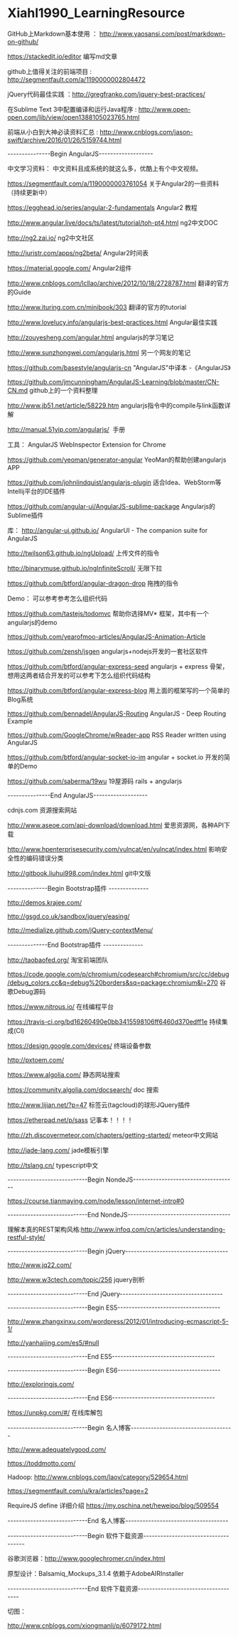 # Xiahl1990_LearningResource

GitHub上Markdown基本使用 ： http://www.yaosansi.com/post/markdown-on-github/

https://stackedit.io/editor 编写md文章

github上值得关注的前端项目 : http://segmentfault.com/a/1190000002804472

jQuery代码最佳实践 ：http://gregfranko.com/jquery-best-practices/

在Sublime Text 3中配置编译和运行Java程序 : http://www.open-open.com/lib/view/open1388105023765.html

前端从小白到大神必读资料汇总 : http://www.cnblogs.com/jason-swift/archive/2016/01/26/5159744.html


---------------Begin AngularJS-------------------

中文学习资料：
中文资料且成系统的就这么多，优酷上有个中文视频。

https://segmentfault.com/a/1190000003761054   关于Angular2的一些资料（持续更新中）

https://egghead.io/series/angular-2-fundamentals  Angular2 教程

http://www.angular.live/docs/ts/latest/tutorial/toh-pt4.html ng2中文DOC

http://ng2.zai.io/ ng2中文社区

http://juristr.com/apps/ng2beta/ Angular2时间表

https://material.google.com/  Angular2组件

http://www.cnblogs.com/lcllao/archive/2012/10/18/2728787.html   翻译的官方的Guide

http://www.ituring.com.cn/minibook/303  翻译的官方的tutorial

http://www.lovelucy.info/angularjs-best-practices.html  Angular最佳实践

http://zouyesheng.com/angular.html  angularjs的学习笔记

http://www.sunzhongwei.com/angularjs.html 另一个网友的笔记

https://github.com/basestyle/angularjs-cn  "AngularJS"中译本 -《AngularJS》

https://github.com/jmcunningham/AngularJS-Learning/blob/master/CN-CN.md  github上的一个资料整理


http://www.jb51.net/article/58229.htm angularjs指令中的compile与link函数详解

http://manual.51yip.com/angularjs/  手册

工具：
AngularJS WebInspector Extension for Chrome

https://github.com/yeoman/generator-angular   YeoMan的帮助创建angularjs APP

https://github.com/johnlindquist/angularjs-plugin 适合Idea、WebStorm等Intellij平台的IDE插件

https://github.com/angular-ui/AngularJS-sublime-package  Angularjs的Sublime插件

库：
http://angular-ui.github.io/  AngularUI - The companion suite for AngularJS

http://twilson63.github.io/ngUpload/  上传文件的指令

http://binarymuse.github.io/ngInfiniteScroll/ 无限下拉

https://github.com/btford/angular-dragon-drop  拖拽的指令

 

Demo：
可以参考参考怎么组织代码

https://github.com/tastejs/todomvc   帮助你选择MV* 框架，其中有一个angularjs的demo

https://github.com/yearofmoo-articles/AngularJS-Animation-Article 

https://github.com/zensh/jsgen  angularjs+nodejs开发的一套社区软件

https://github.com/btford/angular-express-seed angularjs + express 骨架，想用这两者结合开发的可以参考下怎么组织代码结构

https://github.com/btford/angular-express-blog 用上面的框架写的一个简单的Blog系统

https://github.com/bennadel/AngularJS-Routing AngularJS - Deep Routing Example

https://github.com/GoogleChrome/wReader-app  RSS Reader written using AngularJS

https://github.com/btford/angular-socket-io-im  angular + socket.io 开发的简单的Demo

https://github.com/saberma/19wu 19屋源码 rails + angularjs

---------------End AngularJS-------------------

cdnjs.com  资源搜索网站

http://www.aseoe.com/api-download/download.html  爱思资源网，各种API下载

http://www.hpenterprisesecurity.com/vulncat/en/vulncat/index.html 影响安全性的编码错误分类

http://gitbook.liuhui998.com/index.html git中文版

--------------Begin Bootstrap插件 --------------

http://demos.krajee.com/

http://gsgd.co.uk/sandbox/jquery/easing/

http://medialize.github.com/jQuery-contextMenu/


--------------End Bootstrap插件 --------------

http://taobaofed.org/  淘宝前端团队

https://code.google.com/p/chromium/codesearch#chromium/src/cc/debug/debug_colors.cc&q=debug%20borders&sq=package:chromium&l=270  谷歌Debug源码

https://www.nitrous.io/  在线编程平台

https://travis-ci.org/bd16260490e0bb3415598106ff6460d370edff1e   持续集成(CI)

https://design.google.com/devices/ 终端设备参数

http://pxtoem.com/

https://www.algolia.com/ 静态网站搜索

https://community.algolia.com/docsearch/ doc 搜索

http://www.lijian.net/?p=47 标签云(tagcloud)的球形JQuery插件 

https://etherpad.net/p/sass  记事本！！！！

http://zh.discovermeteor.com/chapters/getting-started/ meteor中文网站

http://jade-lang.com/ jade模板引擎

http://tslang.cn/ typescript中文


----------------------------Begin NondeJS------------------------------------

https://course.tianmaying.com/node/lesson/internet-intro#0

----------------------------End NondeJS------------------------------------

理解本真的REST架构风格:http://www.infoq.com/cn/articles/understanding-restful-style/

----------------------------Begin jQuery------------------------------------

http://www.jq22.com/

http://www.w3ctech.com/topic/256 jquery剖析

----------------------------End jQuery------------------------------------

----------------------------Begin ES5------------------------------------

http://www.zhangxinxu.com/wordpress/2012/01/introducing-ecmascript-5-1/

http://yanhaijing.com/es5/#null

----------------------------End ES5------------------------------------

----------------------------Begin ES6------------------------------------

http://exploringjs.com/

----------------------------End ES6------------------------------------

https://unpkg.com/#/ 在线库解包

----------------------------Begin 名人博客------------------------------------

http://www.adequatelygood.com/

https://toddmotto.com/ 

Hadoop: http://www.cnblogs.com/laov/category/529654.html

https://segmentfault.com/u/kra/articles?page=2

RequireJS define 详细介绍 https://my.oschina.net/heweipo/blog/509554

----------------------------End 名人博客------------------------------------

----------------------------Begin 软件下载资源------------------------------------

谷歌浏览器：http://www.googlechromer.cn/index.html

原型设计：Balsamiq_Mockups_3.1.4 依赖于AdobeAIRInstaller

----------------------------End 软件下载资源------------------------------------

切图：

http://www.cnblogs.com/xiongmanli/p/6079172.html
